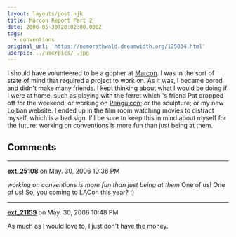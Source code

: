 ```yaml
---
layout: layouts/post.njk
title: Marcon Report Part 2
date: 2006-05-30T20:02:00.000Z
tags:
  - conventions
original_url: 'https://nemorathwald.dreamwidth.org/125834.html'
userpic: ../userpics/_.jpg
---
```

I should have volunteered to be a gopher at [Marcon](http://www.marcon.org/). I was in the sort of state of mind that required a project to work on. As it was, I became bored and didn't make many friends. I kept thinking about what I would be doing if I were at home, such as playing with the ferret which 's friend Pat dropped off for the weekend; or working on [Penguicon](http://www.penguicon.org/); or the sculpture; or my new Lojban website. I ended up in the film room watching movies to distract myself, which is a bad sign. I'll be sure to keep this in mind about myself for the future: working on conventions is more fun than just being at them.

## Comments

---

**[ext_25108](https://www.dreamwidth.org/users/ext_25108)** on May. 30, 2006 10:36 PM

_working on conventions is more fun than just being at them_ One of us! One of us! So, you coming to LACon this year? :)

---

**[ext_21159](https://www.dreamwidth.org/users/ext_21159)** on May. 30, 2006 10:48 PM

As much as I would love to, I just don't have the money.
